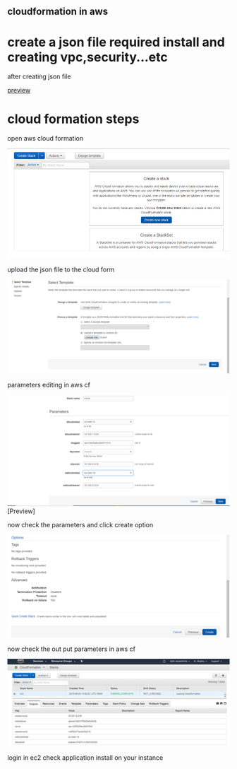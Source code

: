 ## cloudformation in aws

# create a json file required install and creating vpc,security...etc

after creating json file 

[preview](./sir.json)



# cloud formation steps

open aws cloud formation


![Preview](./images/1.png)



upload the json file to the cloud form



![Preview](./images/upload.png)



parameters editing in aws cf



![Preview](./images/parameters.png)[Preview]



now check the parameters and click create option


![Preview](./images/creating.png)



now check the out put parameters in aws cf


![Preview](./images/output.png)

login in ec2 check application install on your instance
